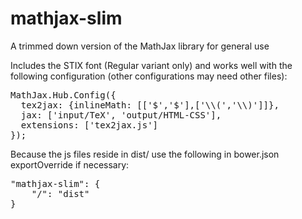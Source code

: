 # mathjax-slim
A trimmed down version of the MathJax library for general use

Includes the STIX font (Regular variant only) and works well with the following configuration (other configurations may need other files):

<pre>MathJax.Hub.Config({
  tex2jax: {inlineMath: [['$','$'],['\\(','\\)']]},
  jax: ['input/TeX', 'output/HTML-CSS'],
  extensions: ['tex2jax.js']
});</pre>

Because the js files reside in dist/ use the following in bower.json exportOverride if necessary:

<pre>"mathjax-slim": {
    "/": "dist"
}</pre>
